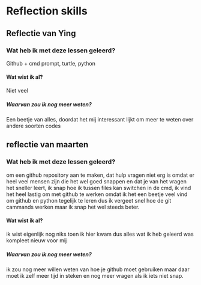 # Reflection skills

## Reflectie van Ying

### Wat heb ik met deze lessen geleerd?
Github + cmd prompt, turtle, python  

#### Wat wist ik al?
Niet veel

##### Waarvan zou ik nog meer weten?
Een beetje van alles, doordat het mij interessant lijkt om meer te weten over andere soorten codes




## reflectie van maarten

### Wat heb ik met deze lessen geleerd?

om een github repository aan te maken, dat hulp vragen niet erg is omdat er heel veel mensen zijn die het wel goed snappen en dat je van het vragen het sneller leert, ik snap hoe ik tussen files kan switchen in de cmd, ik vind het heel lastig om met github te werken omdat ik het een beetje veel vind om github en python tegelijk te leren dus ik vergeet snel hoe de git cammands werken maar ik snap het wel steeds beter. 

#### Wat wist ik al?

ik wist eigenlijk nog niks toen ik hier kwam dus alles wat ik heb geleerd was kompleet nieuw voor mij

##### Waarvan zou ik nog meer weten?

ik zou nog meer willen weten van hoe je github moet gebruiken maar daar moet ik zelf meer tijd in steken en nog meer vragen als ik iets niet snap.
